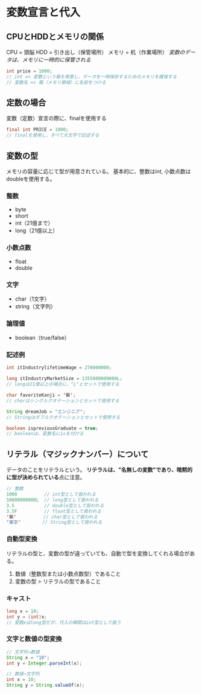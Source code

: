 # 変数宣言と代入

## CPUとHDDとメモリの関係
CPU = 頭脳
HDD = 引き出し（保管場所）
メモリ = 机（作業場所）
*変数のデータは、メモリに一時的に保管される*

```java
int price = 1000;
// int => 変数という箱を用意し、データを一時保存するためのメモリを確保する
// 変数名 => 箱（メモリ領域）に名前をつける
```

## 定数の場合
変数（定数）宣言の際に、finalを使用する
```java
final int PRICE = 1000;
// finalを使用し、すべて大文字で記述する
```

## 変数の型
メモリの容量に応じて型が用意されている。
基本的に、整数はint, 小数点数はdoubleを使用する。

### 整数
- byte
- short
- int（21億まで）
- long（21億以上）

### 小数点数
- float
- double

### 文字
- char（1文字）
- string（文字列）

### 論理値
- boolean（true/false）

### 記述例
```java
int itIndustrylifetimeWage = 276000000;

long itIndustryMarketSize = 1355000000000L;
// longは21億以上の場合に、"L"とセットで使用する

char favoriteKanji = '紫';
// charはシングルクオテーションとセットで使用する

String dreamJob = "エンジニア";
// Stringはダブルクオテーションとセットで使用する

boolean ispreviousGraduate = true;
// booleanは、変数名にisを付ける
```

## リテラル（マジックナンバー）について
データのことをリテラルという。
**リテラルは、"名無しの変数"であり、暗黙的に型が決められている**点に注意。
```java
// 整数
1000          // int型として扱われる
10000000000L  // long型として扱われる
3.5           // double型として扱われる
3.5F          // float型として扱われる
'紫'          // char型として扱われる
"東京"        // String型として扱われる
```

### 自動型変換
リテラルの型と、変数の型が違っていても、自動で型を変換してくれる場合がある。
1. 数値（整数型または小数点数型）であること
2. 変数の型 > リテラルの型であること

### キャスト
```java
long x = 10;
int y = (int)x;
// 変数xはlong型だが、代入の瞬間はint型として扱う
```

### 文字と数値の型変換
``` java
// 文字列→数値
String x = "10";
int y = Integer.parseInt(x);

// 数値→文字列
int x = 10;
String y = String.valueOf(x);
```